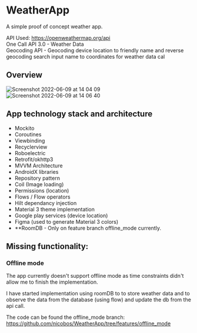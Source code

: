 # WeatherApp

A simple proof of concept weather app.

API Used: https://openweathermap.org/api  
One Call API 3.0 - Weather Data  
Geocoding API - Geocoding device location to friendly name and reverse geocoding search input name to coordinates for weather data cal  

## Overview

![Screenshot 2022-06-09 at 14 04 09](https://user-images.githubusercontent.com/5444730/172842624-aa678075-665f-441e-ac17-7bd0090387fc.png)
![Screenshot 2022-06-09 at 14 06 40](https://user-images.githubusercontent.com/5444730/172843043-39109d0b-d914-4bdf-bc60-f9fb4895b6ef.png)


## App technology stack and architecture 
   - Mockito
   - Coroutines
   - Viewbinding
   - Recyclerview
   - Roboelectric
   - Retrofit/okhttp3 
   - MVVM Architecture
   - AndroidX libraries
   - Repository pattern 
   - Coil (Image loading)
   - Permissions (location)
   - Flows / Flow operators
   - Hilt dependancy injection 
   - Material 3 theme implementation
   - Google play services (device location)
   - Figma (used to generate Material 3 colors)
   - **RoomDB - Only on feature branch offline_mode currently.  

## Missing functionality:

### Offline mode
The app currently doesn't support offline mode as time constraints didn't allow me to finish the implementation.  

I have started implementation using roomDB to to store weather data and to observe the data from the database (using flow) and update the db from the api call.  

The code can be found the offline_mode branch: https://github.com/nicobos/WeatherApp/tree/features/offline_mode



